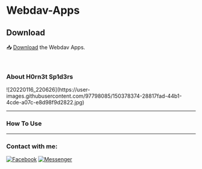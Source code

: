<h1>Webdav-Apps</h1>

<h2>Download</h2>

📥 <a href="https://github.com/H0rn3t-Sp1d3rs/Webdav-Apps/blob/main/Webdav.apk?raw=true">Download</a> the Webdav Apps.
<br>



<br>
<h3>About H0rn3t Sp1d3rs</h3>
![20220116_220626](https://user-images.githubusercontent.com/97798085/150378374-28817fad-44b1-4cde-a07c-e8d98f9d2822.jpg)
<hr>
<h3>How To Use</H3>

<hr>
<h3 align="left">Contact with me:</h3>
<p align="left">
<a href="https://www.facebook.com/H0rn3t.Sp1d3rs"><img title="Facebook" src="https://img.shields.io/badge/Facebook-red?style=for-the-badge&logo=facebook"></a>
<a href="https://www.facebook.com/call.me.H0rn3t.Sp1d3rs"><img title="Messenger" src="https://img.shields.io/badge/Messenger-red?style=for-the-badge&logo=messenger"></a>

